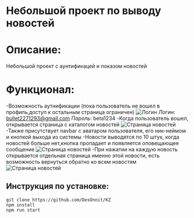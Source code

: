 # Небольшой проект по выводу новостей
# Описание:
Небольшой проект с аунтификацей и показом новостей

# Функционал:
-Возможность аутнификации (пока пользователь не вошел в профиль,доступ к остальным страница ограничен)
![Логин](https://github.com/DesOnnit/KZ/tree/master/readme/login.jpg)
*Логин*: bullet2271293@gmail.com
*Пароль*: beta1234
-Когда пользователь вошел, открывается страница с каталогом новостей
![Страница новостей](https://github.com/DesOnnit/KZ/tree/master/readme/main_page.jpg)
-Также присутствует navbar с аватаром пользователя, его ник-неймом и кнопкой выхода из системы
-Новости выводятся по 10 штук, когда новостей больше нет,кнопка пропадает и появляется оповещающее сообщение
![Страница новостей](https://github.com/DesOnnit/KZ/tree/master/readme/paginate.jpg)
-При нажатии на каждую новость открывается отдельная страница именно этой новости, есть возможность вернуться обратно ко всем новостям
![Страница новостей](https://github.com/DesOnnit/KZ/tree/master/readme/news.jpg)
## Инструкция по установке: 

```
git clone https://github.com/DesOnnit/KZ
npm install
npm run start
```

